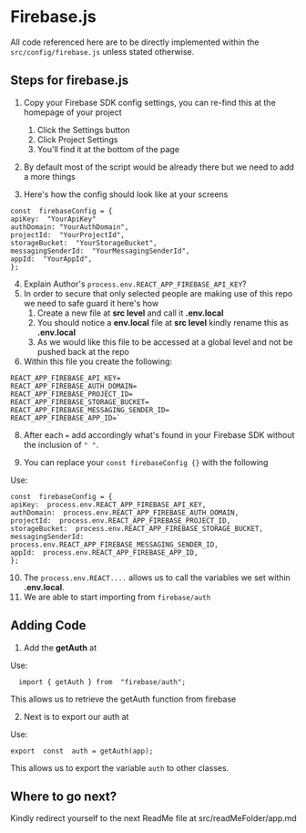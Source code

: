 
# Firebase.js
All code referenced here are to be directly implemented within the `src/config/firebase.js` unless stated otherwise.

## Steps for firebase.js

 1. Copy your Firebase SDK config settings, you can re-find this at the homepage of your project
	 1. Click the Settings button
	 2. Click Project Settings
	 3. You'll find it at the bottom of the page

 2. By default most of the script would be already there but we need to add a more things
 3.  Here's how the config should look like at your screens

    const  firebaseConfig = {
    apiKey:  "YourApiKey"
    authDomain: "YourAuthDomain",
    projectId:  "YourProjectId",
    storageBucket:  "YourStorageBucket",
    messagingSenderId:  "YourMessagingSenderId",
    appId:  "YourAppId",
    };

 4. Explain Author's `process.env.REACT_APP_FIREBASE_API_KEY`?
 5. In order to secure that only selected people are making use of this repo we need to safe guard it here's how
	 1. Create a new file at **src level** and call it **.env.local**
	 2. You should notice a **env.local** file at **src level** kindly rename this as **.env.local**
	 3. As we would like this file to be accessed at a global level and not be pushed back at the repo
 6.  Within this file you create the following:

    REACT_APP_FIREBASE_API_KEY=
    REACT_APP_FIREBASE_AUTH_DOMAIN=
    REACT_APP_FIREBASE_PROJECT_ID=
    REACT_APP_FIREBASE_STORAGE_BUCKET=
    REACT_APP_FIREBASE_MESSAGING_SENDER_ID=
    REACT_APP_FIREBASE_APP_ID=`

8. After each `=` add accordingly what's found in your Firebase SDK without the inclusion of `" "`.

9. You can replace your `const firebaseConfig {}` with the following

 Use:   

    const  firebaseConfig = {
    apiKey:  process.env.REACT_APP_FIREBASE_API_KEY,
    authDomain:  process.env.REACT_APP_FIREBASE_AUTH_DOMAIN,
    projectId:  process.env.REACT_APP_FIREBASE_PROJECT_ID,
    storageBucket:  process.env.REACT_APP_FIREBASE_STORAGE_BUCKET,
    messagingSenderId:  process.env.REACT_APP_FIREBASE_MESSAGING_SENDER_ID,
    appId:  process.env.REACT_APP_FIREBASE_APP_ID,
    };

10.  The `process.env.REACT....` allows us to call the variables we set within **.env.local**.
11.  We are able to start importing from `firebase/auth`


## Adding Code

 1. Add the **getAuth** at 

Use:

      import { getAuth } from  "firebase/auth";

This allows us to retrieve the getAuth function from firebase

 2. Next is to export our auth at

Use:

    export  const  auth = getAuth(app);
    
This allows us to export the variable `auth` to other classes.

## Where to go next?

Kindly redirect yourself to the next ReadMe file at src/readMeFolder/app.md
